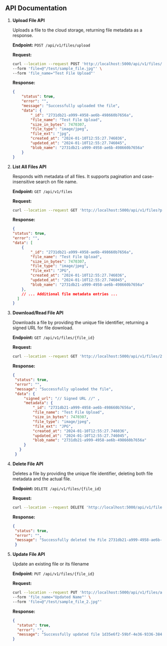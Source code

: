 
## API Documentation

1. **Upload File API**
    
   Uploads a file to the cloud storage, returning file metadata as a response.
    
   **Endpoint:** ```POST /api/v1/files/upload```

   **Request:**
   ```bash
   curl --location --request POST 'http://localhost:5000/api/v1/files/upload' \
   --form 'file=@"/test/sample_file.jpg"' \
   --form 'file_name="Test File Upload"'
   ```

   **Response:**
   ```json
   {
       "status": true,
       "error": "",
       "message": "Successfully uploaded the file",
       "data": {
           "_id": "2731db21-a999-4958-ae6b-498660b7656a",
           "file_name": "Test File Upload",
           "size_in_bytes": 7470307,
           "file_type": "image/jpeg",
           "file_ext": "jpg",
           "created_at": "2024-01-10T12:55:27.746036",
           "updated_at": "2024-01-10T12:55:27.746045",
           "blob_name": "2731db21-a999-4958-ae6b-498660b7656a"
       }
   }
   ```
2.  **List All Files API**

    Responds with metadata of all files. It supports pagination and case-insensitive search on file name.
    
    **Endpoint:** ```GET /api/v1/files```
    
    **Request:**
    ```bash
    curl --location --request GET 'http://localhost:5000/api/v1/files?page=1&limit=10&q=sample'
    ```
    
    **Response:**
    ```json
    {
    "status": true,
    "error": "",
    "data": [
        {
            "_id": "2731db21-a999-4958-ae6b-498660b7656a",
            "file_name": "Test File Upload",
            "size_in_bytes": 7470307,
            "file_type": "image/jpeg",
            "file_ext": "JPG",
            "created_at": "2024-01-10T12:55:27.746036",
            "updated_at": "2024-01-10T12:55:27.746045",
            "blob_name": "2731db21-a999-4958-ae6b-498660b7656a"
        },
        // ... Additional file metadata entries ...
      ]
    }
    ```
3. **Download/Read File API**
    
   Downloads a file by providing the unique file identifier, returning a signed URL for file download.
    
   **Endpoint:** ```GET /api/v1/files/{file_id}```

   **Request:**
   ```bash
   curl --location --request GET 'http://localhost:5000/api/v1/files/2731db21-a999-4958-ae6b-498660b7656a'
   ```

   **Response:**
   ```json
   {
    "status": true,
    "error": "",
    "message": "Successfully uploaded the file",
    "data": {
        "signed_url": "// Signed URL //" ,
        "metadata": {
            "_id": "2731db21-a999-4958-ae6b-498660b7656a",
            "file_name": "Test File Upload",
            "size_in_bytes": 7470307,
            "file_type": "image/jpeg",
            "file_ext": "JPG",
            "created_at": "2024-01-10T12:55:27.746036",
            "updated_at": "2024-01-10T12:55:27.746045",
            "blob_name": "2731db21-a999-4958-ae6b-498660b7656a"
        }
      }
    }
   ```
4. **Delete File API**
    
   Deletes a file by providing the unique file identifier, deleting both file metadata and the actual file.
    
   **Endpoint:** ```DELETE /api/v1/files/{file_id}```

   **Request:**
   ```bash
   curl --location --request DELETE 'http://localhost:5000/api/v1/files/2731db21-a999-4958-ae6b-498660b7656a'
   ```

   **Response:**
   ```json
   {
    "status": true,
    "error": "",
    "message": "Successfully deleted the File 2731db21-a999-4958-ae6b-498660b7656a"
    }
   ```
5. **Update File API**
    
    Update an existing file or its filename
    
    **Endpoint**: ```PUT /api/v1/files/{file_id}```

    **Request:**
    ```bash
    curl --location --request PUT 'http://localhost:5000/api/v1/files/a33276ea-09af-4432-b737-9726a7342632' \
    --form 'file_name="Updated Name"' \
    --form 'file=@"/test/sample_file_2.jpg"'
    ```
    
    **Response:**
    ```json
    {
      "status": true,
      "error": "",
      "message": "Successfully updated file 1d35e6f2-59bf-4e36-9336-3843b67e41b8"
    }
   ```
    